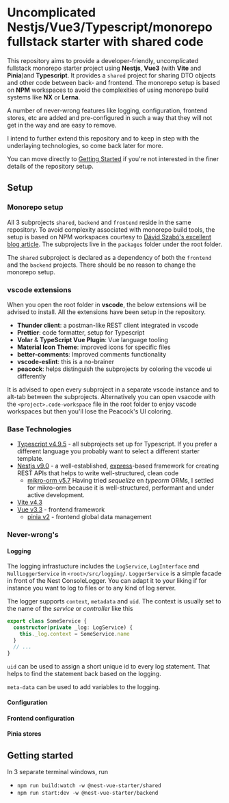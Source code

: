 # Uncomplicated Nestjs/Vue3/Typescript/monorepo fullstack starter with shared code
This repository aims to provide a developer-friendly, uncomplicated fullstack
monorepo starter project using **Nestjs**, **Vue3** (with **Vite**
and **Pinia**)and **Typescript**.  It provides a `shared` project for sharing DTO
objects and other code between back- and frontend.  The monorepo setup is based
on **NPM** workspaces to avoid the complexities of using monorepo build systems
like **NX** or **Lerna**.

A number of never-wrong features like logging, configuration, frontend stores, etc
are added and pre-configured in such a way that they will not get in the way
and are easy to remove.

I intend to further extend this repository and to keep in step with the underlaying
technologies, so come back later for more.

You can move directly to [Getting Started](#getting-started) if you're
not interested in the finer details of the repository setup.

## Setup
### Monorepo setup
All 3 subprojects `shared`, `backend` and `frontend` reside in the same repository.
To avoid complexity associated with monorepo build tools, the setup is based on NPM
workspaces courtesy to [Dávid Szabó's excellent blog article](https://daveiscoding.com/nodejs-typescript-monorepo-via-npm-workspaces).
The subprojects live in the `packages` folder under the root folder.  

The `shared` subproject is declared as a dependency of both the `frontend` and the
`backend` projects.  There should be no reason to change the monorepo setup.

### vscode extensions
When you open the root folder in **vscode**, the below extensions will be advised
to install.  All the extensions have been setup in the repository.
- **Thunder client**: a postman-like REST client integrated in vscode
- **Prettier**: code formatter, setup for Typescript
- **Volar** & **TypeScript Vue Plugin**: Vue language tooling
- **Material Icon Theme**: improved icons for specific files
- **better-comments**: Improved comments functionality
- **vscode-eslint**: this is a no-brainer
- **peacock**: helps distinguish the subprojects by coloring the vscode ui differently

It is advised to open every subproject in a separate vscode instance and to alt-tab
between the subprojects.  Alternatively you can open vsacode with the `<project>.code-workspace`
file in the root folder to enjoy vscode workspaces but then you'll lose the Peacock's
UI coloring.  

### Base Technologies
- [Typescript v4.9.5](https://www.typescriptlang.org/) - all subprojects set up
for Typescript.  If you prefer a different language you probably want to select a
different starter template.
- [Nestjs v9.0](https://nestjs.com/) - a well-established,
[express](https://expressjs.com/)-based framework for creating REST APIs that
helps to write well-structured, clean code
  - [mikro-orm v5.7](https://mikro-orm.io/) Having tried *sequelize* en *typeorm* ORMs, I settled for mikro-orm because it is well-structured, performant and under active development.
- [Vite v4.3](https://vitejs.dev/)
- [Vue v3.3](https://blog.vuejs.org/posts/vue-3-3) - frontend framework
  - [pinia v2](https://pinia.vuejs.org/) - frontend global data management

### Never-wrong's
#### Logging
The logging infrastucture includes the `LogService`, `LogInterface` and
`NullLoggerService` in `<root>/src/logging/`.  `LoggerService` is a simple
facade in front of the Nest ConsoleLogger.  You can adapt it to your liking
if for instance you want to log to files or to any kind of log server.

The logger supports `context`, `metadata` and `uid`.  The context is usually set
to the name of the *service* or *controller* like this

```ts
export class SomeService {
  constructor(private _log: LogService) {
    this._log.context = SomeService.name
  }
  // ...
}
```

`uid` can be used to assign a short unique id to every log statement.  That helps
to find the statement back based on the logging.

`meta-data` can be used to add variables to the logging.

#### Configuration

#### Frontend configuration

#### Pinia stores

## Getting started
In 3 separate terminal windows, run
- `npm run build:watch -w @nest-vue-starter/shared`
- `npm run start:dev -w @nest-vue-starter/backend`
